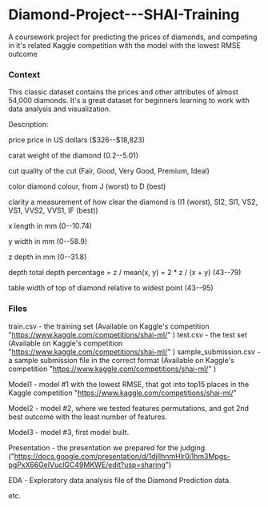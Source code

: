 # Diamond-Project---SHAI-Training
A coursework project for predicting the prices of diamonds, and competing in it's related Kaggle competition with the model with the lowest RMSE outcome

### Context
This classic dataset contains the prices and other attributes of almost 54,000 diamonds. It's a great dataset for beginners learning to work with data analysis and visualization.


Description:

price price in US dollars (\$326--\$18,823)

carat weight of the diamond (0.2--5.01)

cut quality of the cut (Fair, Good, Very Good, Premium, Ideal)

color diamond colour, from J (worst) to D (best)

clarity a measurement of how clear the diamond is (I1 (worst), SI2, SI1, VS2, VS1, VVS2, VVS1, IF (best))

x length in mm (0--10.74)

y width in mm (0--58.9)

z depth in mm (0--31.8)

depth total depth percentage = z / mean(x, y) = 2 * z / (x + y) (43--79)

table width of top of diamond relative to widest point (43--95)

### Files
train.csv - the training set (Available on Kaggle's competition "https://www.kaggle.com/competitions/shai-ml/" )
test.csv - the test set (Available on Kaggle's competition "https://www.kaggle.com/competitions/shai-ml/" )
sample_submission.csv - a sample submission file in the correct format (Available on Kaggle's competition "https://www.kaggle.com/competitions/shai-ml/" )


Model1 - model #1 with the lowest RMSE, that got into top15 places in the Kaggle competition "https://www.kaggle.com/competitions/shai-ml/"

Model2 - model #2, where we tested features permutations, and got 2nd best outcome with the least number of features.

Model3 - model #3, first model built.

Presentation - the presentation we prepared for the judging. ("https://docs.google.com/presentation/d/1djIlhnmHlr0i1hm3Mpgs-pgPxX66GeIVuclGC49MKWE/edit?usp=sharing")

EDA - Exploratory data analysis file of the Diamond Prediction data.


etc.
